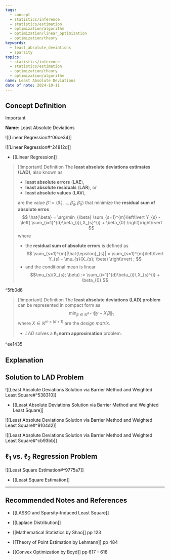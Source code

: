 ```yaml
---
tags:
  - concept
  - statistics/inference
  - statistics/estimation
  - optimization/algorithm
  - optimization/linear_optimization
  - optimization/theory
keywords:
  - least_absolute_deviations
  - sparsity
topics:
  - statistics/inference
  - statistics/estimation
  - optimization/theory
  - optimization/algorithm
name: Least Absolute Deviations
date of note: 2024-10-11
---
```


## Concept Definition

>[!important]
>**Name**: Least Absolute Deviations

![[Linear Regression#^06ce34]]

![[Linear Regression#^24812d]]

- [[Linear Regression]]

>[!important] Definition
>The **least absolute deviations estimates (LAD)**, also known as 
>- **least absolute errors** (**LAE**), 
>- **least absolute residuals** (**LAR**), or 
>- **least absolute values** (**LAV**),  
>
>are the value $\hat{\beta} := (\hat{\beta}_1 \,{,}\ldots{,}\,\hat{\beta}_d,\,\hat{\beta}_{0})$ that minimize the **residual sum of absolute erros**
>$$
>\hat{\beta} = \arg\min_{\beta} \sum_{s=1}^{m}\left\lvert  Y_{s} - \left( \sum_{i=1}^{d}\beta_{i}\,X_{s}^{i} + \beta_{0} \right)\right\rvert  
>$$
>where 
>- the **residual sum of absolute errors** is defined as 
>$$
> \sum_{s=1}^{m}|\hat{\epsilon}_{s}| = \sum_{s=1}^{m}\left\lvert Y_{s} - \mu_{s}(X_{s}; \beta) \right\rvert ;
>$$
>- and the conditional mean is linear
>$$\mu_{s}(X_{s}; \beta)  := \sum_{i=1}^{d}\beta_{i}\,X_{s}^{i} + \beta_{0}.$$
>

^5fb0d6


>[!important] Definition
>The **least  absolute deviations (LAD) problem** can be represented in compact form as
>$$
>\min_{\beta \in \mathbb{R}^{d+1}} \lVert y- X\,\beta \rVert_{1} 
>$$
>where $X\in \mathbb{R}^{m\times (d+1)}$ are the *design matrix*.
>- *LAD* solves a **$\ell_{1}$ norm approximation** problem.

^ee1435


## Explanation



## Solution to LAD Problem

![[Least Absolute Deviations Solution via Barrier Method and Weighted Least Square#^538310]]

- [[Least Absolute Deviations Solution via Barrier Method and Weighted Least Square]]

![[Least Absolute Deviations Solution via Barrier Method and Weighted Least Square#^9104d2]]

![[Least Absolute Deviations Solution via Barrier Method and Weighted Least Square#^cb93bb]]


## $\ell_{1}$ vs. $\ell_{2}$ Regression Problem

![[Least Square Estimation#^9775a7]]

- [[Least Square Estimation]]





-----------
##  Recommended Notes and References



- [[LASSO and Sparsity-Induced Least Square]]
- [[Laplace Distribution]]


- [[Mathematical Statistics by Shao]] pp 123
- [[Theory of Point Estimation by Lehmann]] pp 484
- [[Convex Optimization by Boyd]] pp 617 - 618